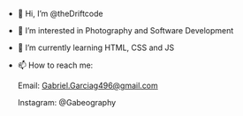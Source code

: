 - 👋 Hi, I’m @theDriftcode
- 👀 I’m interested in Photography and Software Development
- 🌱 I’m currently learning HTML, CSS and JS
- 📫 How to reach me:

  Email:
  Gabriel.Garciag496@gmail.com

  Instagram:
  @Gabeography

